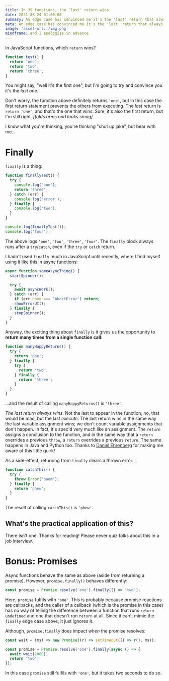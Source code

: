 ```yaml
---
title: In JS functions, the 'last' return wins
date: 2021-06-24 01:00:00
summary: An edge case has convinced me it's the 'last' return that always wins…
meta: An edge case has convinced me it's the 'last' return that always wins…
image: 'asset-url:./img.png'
mindframe: and I apologise in advance
---
```


In JavaScript functions, which `return` wins?

```js
function test() {
  return 'one';
  return 'two';
  return 'three';
}
```

You might say, "well it's the first one", but I'm going to try and convince you it's the _last one_.

Don't worry, the function above definitely returns `'one'`, but in this case the first return statement prevents the others from executing. The _last_ return is `return 'one'`, and that's the one that wins. Sure, it's also the first return, but I'm still right. _[folds arms and looks smug]_

I know what you're thinking, you're thinking "shut up jake", but bear with me…

# Finally

`finally` is a thing:

```js
function finallyTest() {
  try {
    console.log('one');
    return 'three';
  } catch (err) {
    console.log('error');
  } finally {
    console.log('two');
  }
}

console.log(finallyTest());
console.log('four');
```

The above logs `'one'`, `'two'`, `'three'`, `'four'`. The `finally` block always runs after a `try`/`catch`, even if the `try` or `catch` return.

I hadn't used `finally` much in JavaScript until recently, where I find myself using it like this in async functions:

```js
async function someAsyncThing() {
  startSpinner();

  try {
    await asyncWork();
  } catch (err) {
    if (err.name === 'AbortError') return;
    showErrorUI();
  } finally {
    stopSpinner();
  }
}
```

Anyway, the exciting thing about `finally` is it gives us the opportunity to **return many times from a single function call**:

```js
function manyHappyReturns() {
  try {
    return 'one';
  } finally {
    try {
      return 'two';
    } finally {
      return 'three';
    }
  }
}
```

…and the result of calling `manyHappyReturns()` is `'three'`.

_The last return always wins._ Not the last to appear in the function, no, that would be mad, but the last _execute_. The last return wins in the same way the last variable assignment wins; we don't count variable assignments that don't happen. In fact, it's spec'd very much like an assignment. The `return` assigns a conclusion to the function, and in the same way that a `return` overrides a previous `throw`, a `return` overrides a previous `return`. The same happens in Java and Python too. Thanks to [Daniel Ehrenberg](https://twitter.com/littledan/status/1407883941634359298) for making me aware of this little quirk!

As a side-effect, returning from `finally` clears a thrown error:

```js
function catchThis() {
  try {
    throw Error('boom');
  } finally {
    return 'phew';
  }
}
```

The result of calling `catchThis()` is `'phew'`.

## What's the practical application of this?

There isn't one. Thanks for reading! Please never quiz folks about this in a job interview.

# Bonus: Promises

Async functions behave the same as above (aside from returning a promise). However, `promise.finally()` behaves differently:

```js
const promise = Promise.resolve('one').finally(() => 'two');
```

Here, `promise` fulfils with `'one'`. This is probably because promise reactions are callbacks, and the caller of a callback (which is the promise in this case) has no way of telling the difference between a function that runs `return undefined` and one that doesn't run `return` at all. Since it can't mimic the `finally` edge case above, it just ignores it.

Although, `promise.finally` does impact _when_ the promise resolves:

```js
const wait = (ms) => new Promise((r) => setTimeout(() => r(), ms));

const promise = Promise.resolve('one').finally(async () => {
  await wait(2000);
  return 'two';
});
```

In this case `promise` still fulfils with `'one'`, but it takes two seconds to do so.
